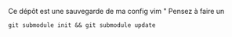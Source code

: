 Ce dépôt est une sauvegarde de ma config vim
"
Pensez à faire un 
```
git submodule init && git submodule update
```
